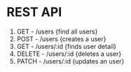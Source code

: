# REST API
1. GET - /users {find all users}
2. POST - /users {creates a user}
3. GET - /users/:id {finds user detail}
4. DELETE - /users/:id {deletes a user}
5. PATCH - /users/:id {updates an user}